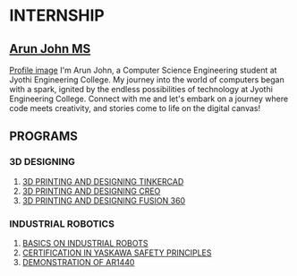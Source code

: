 # INTERNSHIP
## [Arun John MS](https://github.com/Runa8147)
[Profile image](https://github.com/Runa8147/Internship2024/blob/main/arunph.jpg)
I'm Arun John, a Computer Science Engineering student at Jyothi Engineering College.
My journey into the world of computers began with a spark, ignited by the endless possibilities of technology at Jyothi Engineering College.
Connect with me and let's embark on a journey where code meets creativity, and stories come to life on the digital canvas!

## PROGRAMS
### 3D DESIGNING
1. [3D PRINTING AND DESIGNING TINKERCAD](https://github.com/Runa8147/Internship2024/blob/main/house3d.png)
2. [3D PRINTING AND DESIGNING CREO](https://github.com/Runa8147/Internship2024/blob/main/CREO.jpg)
3. [3D PRINTING AND DESIGNING FUSION 360]()

### INDUSTRIAL ROBOTICS
1. [BASICS ON INDUSTRIAL ROBOTS]()
2. [CERTIFICATION IN YASKAWA SAFETY PRINCIPLES]()
3. [DEMONSTRATION OF AR1440]()

